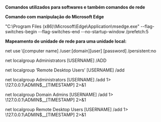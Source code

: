 **Comandos utilizados para softwares e também comandos de rede**

**Comando com manipulação do Microsoft Edge**

"C:\Program Files (x86)\Microsoft\Edge\Application\msedge.exe" --flag-switches-begin --flag-switches-end --no-startup-window /prefetch:5

**Mapeamento de unidade de rede para uma unidade local:**

net use \\[computer name]  /user:[domain]\[user] [password] /persistent:no


net localgroup Administrators [USERNAME] /ADD

net localgroup ‘Remote Desktop Users’ [USERNAME] /add

net localgroup Administrators [USERNAME] /add 1> \\127.0.0.1\ADMIN$\__[TIMESTAMP] 2>&1

net localgroup Domain Admins [USERNAME] /add 1> \\127.0.0.1\ADMIN$\__[TIMESTAMP] 2>&1

net localgroup Remote Desktop Users [USERNAME] /add 1> \\127.0.0.1\ADMIN$\__[TIMESTAMP] 2>&1

